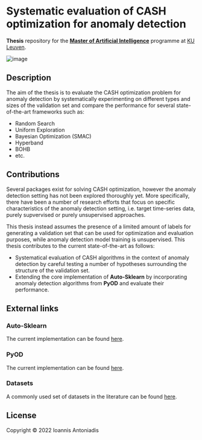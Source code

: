 # Systematic evaluation of CASH optimization for anomaly detection
**Thesis** repository for the **[Master of Artificial Intelligence](https://wms.cs.kuleuven.be/cs/studeren/master-artificial-intelligence)** programme at [KU Leuven](https://www.kuleuven.be/english/kuleuven).

![image](https://user-images.githubusercontent.com/8168416/160713379-cc39a1a2-85de-434f-9ee7-4d8ff51838e1.png)

## Description
The aim of the thesis is to evaluate the CASH optimization problem for anomaly detection by systematically experimenting on different types and sizes of the validation set and compare the performance for several state-of-the-art frameworks such as:
* Random Search
* Uniform Exploration
* Bayesian Optimization (SMAC)
* Hyperband
* BOHB
* etc.


## Contributions
Several packages exist for solving CASH optimization, however the anomaly detection setting has not been explored thoroughly yet. More specifically, there have been a number of research efforts that focus on specific characteristics of the anomaly detection setting, i.e. target time-series data, purely supvervised or purely unsupervised approaches.

This thesis instead assumes the presence of a limited amount of labels for generating a validation set that can be used for optimization and evaluation purposes, while anomaly detection model training is unsupervised. This thesis contributes to the current state-of-the-art as follows:
 - Systematical evaluation of CASH algorithms in the context of anomaly detection by careful testing a number of hypotheses surrounding the structure of the validation set.
 - Extending the core implementation of **Auto-Sklearn** by incorporating anomaly detection algorithms from **PyOD** and evaluate their performance.

## External links

### Auto-Sklearn
The current implementation can be found [here](https://github.com/automl/auto-sklearn).

### PyOD
The current implementation can be found [here](https://pyod.readthedocs.io/en/latest/index.html).

### Datasets
A commonly used set of datasets in the literature can be found [here](https://www.dbs.ifi.lmu.de/research/outlier-evaluation/DAMI/).

## License
Copyright © 2022 Ioannis Antoniadis

